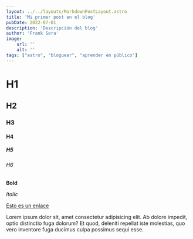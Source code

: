 ```yaml
---
layout: ../../layouts/MarkdownPostLayout.astro
title: 'Mi primer post en el blog'
pubDate: 2022-07-01
description: 'Descripción del blog'
author: 'Frank Sera'
image:
    url: '' 
    alt: ''
tags: ["astro", "bloguear", "aprender en público"]
---
```

# H1
## H2
### H3
#### H4
##### H5
###### H6

**Bold**

_Italic_

[Esto es un enlace](https://uxui.fans)



Lorem ipsum dolor sit, amet consectetur adipisicing elit. Ab dolore impedit, optio distinctio fuga dolorum? Et quod, deleniti repellat iste molestias, quo vero inventore fuga ducimus culpa possimus sequi esse.

